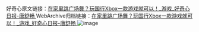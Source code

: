 好奇心原文链接：[在家里跳广场舞？玩国行Xbox一款游戏就可以！_游戏_好奇心日报-唐舒畅 ](https://www.qdaily.com/articles/10059.html)
WebArchive归档链接：[在家里跳广场舞？玩国行Xbox一款游戏就可以！_游戏_好奇心日报-唐舒畅 ](http://web.archive.org/web/20190623155529/https://www.qdaily.com/articles/10059.html)
![image](http://ww3.sinaimg.cn/large/007d5XDply1g3vuxazo17j30u02us7wh)